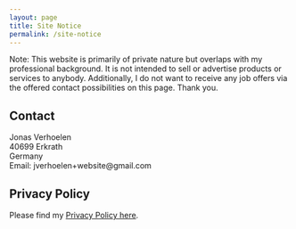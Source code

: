 ```yaml
---
layout: page
title: Site Notice
permalink: /site-notice
---
```


<p>Note: This website is primarily of private nature but overlaps with my professional background. It is not intended to sell or advertise products or services to anybody. Additionally, I do not want to receive any job offers via the offered contact possibilities on this page. Thank you.</p>

## Contact

<p>Jonas Verhoelen<br>40699 Erkrath<br>Germany<br>Email: jverhoelen+website@gmail.com<br/></p>

## Privacy Policy

<p>Please find my <a href="/privacy-policy">Privacy Policy here</a>.</p>
